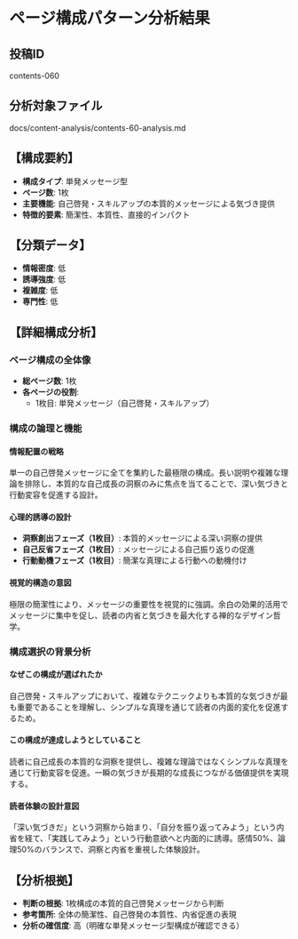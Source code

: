 # ページ構成パターン分析結果

## 投稿ID
contents-060

## 分析対象ファイル
docs/content-analysis/contents-60-analysis.md

## 【構成要約】
- **構成タイプ**: 単発メッセージ型
- **ページ数**: 1枚
- **主要機能**: 自己啓発・スキルアップの本質的メッセージによる気づき提供
- **特徴的要素**: 簡潔性、本質性、直接的インパクト

## 【分類データ】
- **情報密度**: 低
- **誘導強度**: 低
- **複雑度**: 低
- **専門性**: 低

## 【詳細構成分析】

### ページ構成の全体像
- **総ページ数**: 1枚
- **各ページの役割**:
  - 1枚目: 単発メッセージ（自己啓発・スキルアップ）

### 構成の論理と機能

#### 情報配置の戦略
単一の自己啓発メッセージに全てを集約した最極限の構成。長い説明や複雑な理論を排除し、本質的な自己成長の洞察のみに焦点を当てることで、深い気づきと行動変容を促進する設計。

#### 心理的誘導の設計
- **洞察創出フェーズ（1枚目）**: 本質的メッセージによる深い洞察の提供
- **自己反省フェーズ（1枚目）**: メッセージによる自己振り返りの促進
- **行動動機フェーズ（1枚目）**: 簡潔な真理による行動への動機付け

#### 視覚的構造の意図
極限の簡潔性により、メッセージの重要性を視覚的に強調。余白の効果的活用でメッセージに集中を促し、読者の内省と気づきを最大化する禅的なデザイン哲学。

### 構成選択の背景分析

#### なぜこの構成が選ばれたか
自己啓発・スキルアップにおいて、複雑なテクニックよりも本質的な気づきが最も重要であることを理解し、シンプルな真理を通じて読者の内面的変化を促進するため。

#### この構成が達成しようとしていること
読者に自己成長の本質的な洞察を提供し、複雑な理論ではなくシンプルな真理を通じて行動変容を促進。一瞬の気づきが長期的な成長につながる価値提供を実現する。

#### 読者体験の設計意図
「深い気づきだ」という洞察から始まり、「自分を振り返ってみよう」という内省を経て、「実践してみよう」という行動意欲へと内面的に誘導。感情50%、論理50%のバランスで、洞察と内省を重視した体験設計。

## 【分析根拠】
- **判断の根拠**: 1枚構成の本質的自己啓発メッセージから判断
- **参考箇所**: 全体の簡潔性、自己啓発の本質性、内省促進の表現
- **分析の確信度**: 高（明確な単発メッセージ型構成が確認できる）